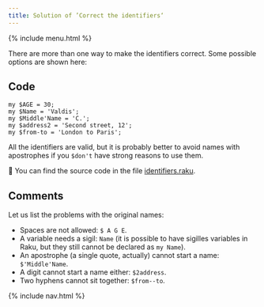 ```yaml
---
title: Solution of ’Correct the identifiers‘
---
```


{% include menu.html %}

There are more than one way to make the identifiers correct. Some possible options are shown here:

## Code

    my $AGE = 30;
    my $Name = 'Valdis';
    my $Middle'Name = 'C.';
    my $address2 = 'Second street, 12';
    my $from-to = 'London to Paris';

All the identifiers are valid, but it is probably better to avoid names with apostrophes if you `$don't` have strong reasons to use them.

🦋 You can find the source code in the file [identifiers.raku](https://github.com/ash/raku-course/blob/master/exercises/scalar-variables/identifiers.raku).

## Comments

Let us list the problems with the original names:

* Spaces are not allowed: `$ A G E`.
* A variable needs a sigil: `Name` (it is possible to have sigilles variables in Raku, but they still cannot be declared as `my Name`).
* An apostrophe (a single quote, actually) cannot start a name: `$'Middle'Name`.
* A digit cannot start a name either: `$2address`.
* Two hyphens cannot sit together: `$from--to`.

{% include nav.html %}
